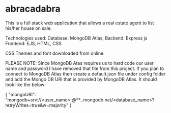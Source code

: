 # abracadabra
This is a full stack web application that allows a real estate agent to list his/her house on sale.

Technologies used:
Database: MongoDB Atlas,
Backend: Express js
Frontend: EJS, HTML, CSS

CSS Themes and font downloaded from online.

PLEASE NOTE:
Since MongoDB Atas requires us to hard code our user name and password I have removed that file from this project. If you plan to connect to MongoDB Atlas 
then create a default.json file under config folder and add the Mongo DB URI that is provided by MongoDB Atlas. It should look like the below:

{
    "mongoURI": "mongodb+srv://<user_name>:<password>@********.******.mongodb.net/<database_name>?retryWrites=true&w=majority"
}
